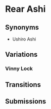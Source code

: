 # Rear Ashi
## Synonyms
- Ushiro Ashi

## Variations
### Vinny Lock

## Transitions

## Submissions
